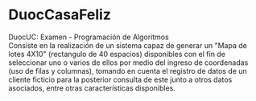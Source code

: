 # DuocCasaFeliz
DuocUC: Examen - Programación de Algoritmos<br />
Consiste en la realización de un sistema capaz de generar un "Mapa de lotes 4X10" (rectangulo de 40 espacios) disponibles con el fin de seleccionar uno o varios de ellos por medio del ingreso de coordenadas (uso de filas y columnas), tomando en cuenta el registro de datos de un cliente ficticio para la posterior consulta de este junto a otros datos asociados, entre otras características disponibles.

